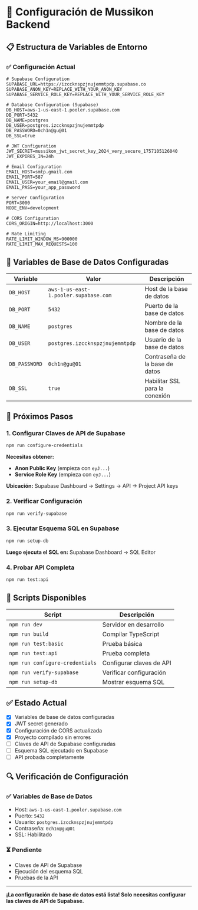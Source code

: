 # 🔧 Configuración de Mussikon Backend

## 📋 **Estructura de Variables de Entorno**

### ✅ **Configuración Actual**

```env
# Supabase Configuration
SUPABASE_URL=https://izccknspzjnujemmtpdp.supabase.co
SUPABASE_ANON_KEY=REPLACE_WITH_YOUR_ANON_KEY
SUPABASE_SERVICE_ROLE_KEY=REPLACE_WITH_YOUR_SERVICE_ROLE_KEY

# Database Configuration (Supabase)
DB_HOST=aws-1-us-east-1.pooler.supabase.com
DB_PORT=5432
DB_NAME=postgres
DB_USER=postgres.izccknspzjnujemmtpdp
DB_PASSWORD=0ch1n@gu@01
DB_SSL=true

# JWT Configuration
JWT_SECRET=mussikon_jwt_secret_key_2024_very_secure_1757105126040
JWT_EXPIRES_IN=24h

# Email Configuration
EMAIL_HOST=smtp.gmail.com
EMAIL_PORT=587
EMAIL_USER=your_email@gmail.com
EMAIL_PASS=your_app_password

# Server Configuration
PORT=3000
NODE_ENV=development

# CORS Configuration
CORS_ORIGIN=http://localhost:3000

# Rate Limiting
RATE_LIMIT_WINDOW_MS=900000
RATE_LIMIT_MAX_REQUESTS=100
```

## 🔑 **Variables de Base de Datos Configuradas**

| Variable | Valor | Descripción |
|----------|-------|-------------|
| `DB_HOST` | `aws-1-us-east-1.pooler.supabase.com` | Host de la base de datos |
| `DB_PORT` | `5432` | Puerto de la base de datos |
| `DB_NAME` | `postgres` | Nombre de la base de datos |
| `DB_USER` | `postgres.izccknspzjnujemmtpdp` | Usuario de la base de datos |
| `DB_PASSWORD` | `0ch1n@gu@01` | Contraseña de la base de datos |
| `DB_SSL` | `true` | Habilitar SSL para la conexión |

## 🚀 **Próximos Pasos**

### 1. **Configurar Claves de API de Supabase**

```bash
npm run configure-credentials
```

**Necesitas obtener:**
- **Anon Public Key** (empieza con `eyJ...`)
- **Service Role Key** (empieza con `eyJ...`)

**Ubicación:** Supabase Dashboard → Settings → API → Project API keys

### 2. **Verificar Configuración**

```bash
npm run verify-supabase
```

### 3. **Ejecutar Esquema SQL en Supabase**

```bash
npm run setup-db
```

**Luego ejecuta el SQL en:** Supabase Dashboard → SQL Editor

### 4. **Probar API Completa**

```bash
npm run test:api
```

## 🧪 **Scripts Disponibles**

| Script | Descripción |
|--------|-------------|
| `npm run dev` | Servidor en desarrollo |
| `npm run build` | Compilar TypeScript |
| `npm run test:basic` | Prueba básica |
| `npm run test:api` | Prueba completa |
| `npm run configure-credentials` | Configurar claves de API |
| `npm run verify-supabase` | Verificar configuración |
| `npm run setup-db` | Mostrar esquema SQL |

## ✅ **Estado Actual**

- [x] Variables de base de datos configuradas
- [x] JWT secret generado
- [x] Configuración de CORS actualizada
- [x] Proyecto compilado sin errores
- [ ] Claves de API de Supabase configuradas
- [ ] Esquema SQL ejecutado en Supabase
- [ ] API probada completamente

## 🔍 **Verificación de Configuración**

### ✅ **Variables de Base de Datos**
- Host: `aws-1-us-east-1.pooler.supabase.com`
- Puerto: `5432`
- Usuario: `postgres.izccknspzjnujemmtpdp`
- Contraseña: `0ch1n@gu@01`
- SSL: Habilitado

### ⏳ **Pendiente**
- Claves de API de Supabase
- Ejecución del esquema SQL
- Pruebas de la API

---

**¡La configuración de base de datos está lista! Solo necesitas configurar las claves de API de Supabase.**

